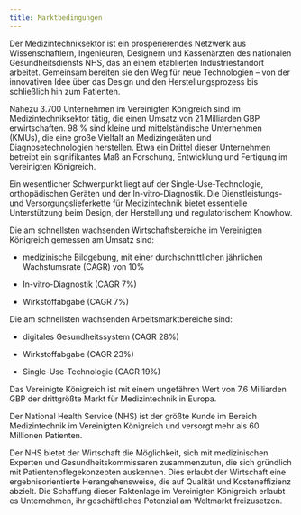```yaml
---
title: Marktbedingungen
---
```


Der Medizintechniksektor ist ein prosperierendes Netzwerk aus Wissenschaftlern, Ingenieuren, Designern und Kassenärzten des nationalen Gesundheitsdiensts NHS, das an einem etablierten Industriestandort arbeitet. Gemeinsam bereiten sie den Weg für neue Technologien – von der innovativen Idee über das Design und den Herstellungsprozess bis schließlich hin zum Patienten.

Nahezu 3.700 Unternehmen im Vereinigten Königreich sind im Medizintechniksektor tätig, die einen Umsatz von 21 Milliarden GBP erwirtschaften. 98 % sind kleine und mittelständische Unternehmen (KMUs), die eine große Vielfalt an Medizingeräten und Diagnosetechnologien herstellen. Etwa ein Drittel dieser Unternehmen betreibt ein signifikantes Maß an Forschung, Entwicklung und Fertigung im Vereinigten Königreich.

Ein wesentlicher Schwerpunkt liegt auf der Single-Use-Technologie, orthopädischen Geräten und der In-vitro-Diagnostik. Die Dienstleistungs- und Versorgungslieferkette für Medizintechnik bietet essentielle Unterstützung beim Design, der Herstellung und regulatorischem Knowhow.

Die am schnellsten wachsenden Wirtschaftsbereiche im Vereinigten Königreich gemessen am Umsatz sind:

-  medizinische Bildgebung, mit einer durchschnittlichen jährlichen Wachstumsrate (CAGR) von 10%

-  In-vitro-Diagnostik (CAGR 7%)

-  Wirkstoffabgabe (CAGR 7%)

Die am schnellsten wachsenden Arbeitsmarktbereiche sind:

- digitales Gesundheitssystem (CAGR 28%)

- Wirkstoffabgabe (CAGR 23%)

- Single-Use-Technologie (CAGR 19%)

Das Vereinigte Königreich ist mit einem ungefähren Wert von 7,6 Milliarden GBP der drittgrößte Markt für Medizintechnik in Europa.

Der National Health Service (NHS) ist der größte Kunde im Bereich Medizintechnik im Vereinigten Königreich und versorgt mehr als 60 Millionen Patienten.

Der NHS bietet der Wirtschaft die Möglichkeit, sich mit medizinischen Experten und Gesundheitskommissaren zusammenzutun, die sich gründlich mit Patientenpflegekonzepten auskennen. Dies erlaubt der Wirtschaft eine ergebnisorientierte Herangehensweise, die auf Qualität und Kosteneffizienz abzielt. Die Schaffung dieser Faktenlage im Vereinigten Königreich erlaubt es Unternehmen, ihr geschäftliches Potenzial am Weltmarkt freizusetzen.
